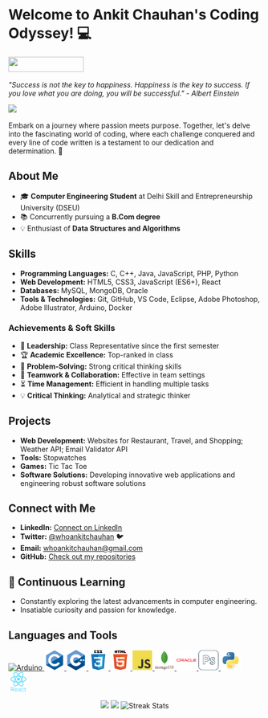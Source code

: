 # Welcome to Ankit Chauhan's Coding Odyssey! 💻

<img src="https://komarev.com/ghpvc/?username=whoankitchauhan&label=Views&color=blue&style=plastic" width="150" height="30">

*"Success is not the key to happiness. Happiness is the key to success. If you love what you are doing, you will be successful." - Albert Einstein*

<img src="https://user-images.githubusercontent.com/74038190/213910845-af37a709-8995-40d6-be59-724526e3c3d7.gif" width="900">

Embark on a journey where passion meets purpose. Together, let's delve into the fascinating world of coding, where each challenge conquered and every line of code written is a testament to our dedication and determination. 🚀

## About Me

- 🎓 **Computer Engineering Student** at Delhi Skill and Entrepreneurship University (DSEU)
- 📚 Concurrently pursuing a **B.Com degree**
- 💡 Enthusiast of **Data Structures and Algorithms**

## Skills

- **Programming Languages:** C, C++, Java, JavaScript, PHP, Python
- **Web Development:** HTML5, CSS3, JavaScript (ES6+), React
- **Databases:** MySQL, MongoDB, Oracle
- **Tools & Technologies:** Git, GitHub, VS Code, Eclipse, Adobe Photoshop, Adobe Illustrator, Arduino, Docker

### Achievements & Soft Skills
- 🚀 **Leadership:** Class Representative since the first semester
- 🏆 **Academic Excellence:** Top-ranked in class
- 🧠 **Problem-Solving:** Strong critical thinking skills
- 🤝 **Teamwork & Collaboration:** Effective in team settings
- ⏳ **Time Management:** Efficient in handling multiple tasks
- 💡 **Critical Thinking:** Analytical and strategic thinker

## Projects
- **Web Development:** Websites for Restaurant, Travel, and Shopping; Weather API; Email Validator API
- **Tools:** Stopwatches
- **Games:** Tic Tac Toe
- **Software Solutions:** Developing innovative web applications and engineering robust software solutions

## Connect with Me

- **LinkedIn:** [Connect on LinkedIn](https://www.linkedin.com/in/whoankitchauhan)
- **Twitter:** [@whoankitchauhan](https://twitter.com/whoankitchauhan) 🐦
- **Email:** [whoankitchauhan@gmail.com](mailto:whoankitchauhan@gmail.com)
- **GitHub:** [Check out my repositories](https://github.com/whoankitchauhan)

## 🌱 Continuous Learning

- Constantly exploring the latest advancements in computer engineering.
- Insatiable curiosity and passion for knowledge.

## Languages and Tools

<p align="left">
  <a href="https://www.arduino.cc/" target="_blank" rel="noreferrer"> 
    <img src="https://cdn.worldvectorlogo.com/logos/arduino-1.svg" alt="Arduino" width="40" height="40"/> 
  </a> 
  <a href="https://www.cprogramming.com/" target="_blank" rel="noreferrer"> 
    <img src="https://raw.githubusercontent.com/devicons/devicon/master/icons/c/c-original.svg" alt="C" width="40" height="40"/> 
  </a> 
  <a href="https://www.w3schools.com/cpp/" target="_blank" rel="noreferrer"> 
    <img src="https://raw.githubusercontent.com/devicons/devicon/master/icons/cplusplus/cplusplus-original.svg" alt="C++" width="40" height="40"/> 
  </a> 
  <a href="https://www.w3schools.com/css/" target="_blank" rel="noreferrer"> 
    <img src="https://raw.githubusercontent.com/devicons/devicon/master/icons/css3/css3-original-wordmark.svg" alt="CSS" width="40" height="40"/> 
  </a> 
  <a href="https://www.w3.org/html/" target="_blank" rel="noreferrer"> 
    <img src="https://raw.githubusercontent.com/devicons/devicon/master/icons/html5/html5-original-wordmark.svg" alt="HTML" width="40" height="40"/> 
  </a> 
  <a href="https://developer.mozilla.org/en-US/docs/Web/JavaScript" target="_blank" rel="noreferrer"> 
    <img src="https://raw.githubusercontent.com/devicons/devicon/master/icons/javascript/javascript-original.svg" alt="JavaScript" width="40" height="40"/> 
  </a> 
  <a href="https://www.mongodb.com/" target="_blank" rel="noreferrer"> 
    <img src="https://raw.githubusercontent.com/devicons/devicon/master/icons/mongodb/mongodb-original-wordmark.svg" alt="MongoDB" width="40" height="40"/> 
  </a> 
  <a href="https://www.oracle.com/" target="_blank" rel="noreferrer"> 
    <img src="https://raw.githubusercontent.com/devicons/devicon/master/icons/oracle/oracle-original.svg" alt="Oracle" width="40" height="40"/> 
  </a> 
  <a href="https://www.photoshop.com/en" target="_blank" rel="noreferrer"> 
    <img src="https://raw.githubusercontent.com/devicons/devicon/master/icons/photoshop/photoshop-line.svg" alt="Photoshop" width="40" height="40"/> 
  </a> 
  <a href="https://www.python.org" target="_blank" rel="noreferrer"> 
    <img src="https://raw.githubusercontent.com/devicons/devicon/master/icons/python/python-original.svg" alt="Python" width="40" height="40"/> 
  </a> 
  <a href="https://reactjs.org/" target="_blank" rel="noreferrer"> 
    <img src="https://raw.githubusercontent.com/devicons/devicon/master/icons/react/react-original-wordmark.svg" alt="React" width="40" height="40"/> 
  </a> 
</p>

<p align="center">
  <img src="https://github-readme-stats.vercel.app/api?username=whoankitchauhan&count_private=true&show_icons=true&theme=dracula&line_height=40">
  <img src="https://github-readme-stats.vercel.app/api/top-langs/?username=whoankitchauhan&count_private=true&hide=html,scss,ejs&theme=dracula&line_height=10">
  <img src="https://github-readme-streak-stats.herokuapp.com/?user=whoankitchauhan&theme=dracula" alt="Streak Stats" />
</p>
